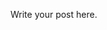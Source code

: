 <!--
.. title: Lecture 21-15 Invasive Species 2
.. slug: lecture-21-15-invasive-species-2
.. date: 2021-10-18 12:45:00 UTC+10:00
.. tags:
.. category:
.. link:
.. description:
.. type: text
-->

Write your post here.
